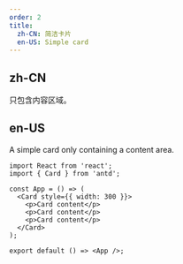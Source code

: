 ```yaml
---
order: 2
title:
  zh-CN: 简洁卡片
  en-US: Simple card
---
```


## zh-CN

只包含内容区域。

## en-US

A simple card only containing a content area.

```tsx
import React from 'react';
import { Card } from 'antd';

const App = () => (
  <Card style={{ width: 300 }}>
    <p>Card content</p>
    <p>Card content</p>
    <p>Card content</p>
  </Card>
);

export default () => <App />;
```
